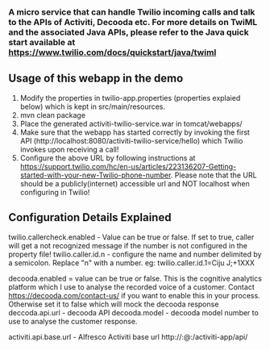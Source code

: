 ### A micro service that can handle Twilio incoming calls and talk to the APIs of Activiti, Decooda etc. For more details on TwiML and the associated Java APIs, please refer to the Java quick start available at https://www.twilio.com/docs/quickstart/java/twiml

## Usage of this webapp in the demo

1. Modify the properties in twilio-app.properties (properties explaied below) which is kept in src/main/resources.
2. mvn clean package
3. Place the generated activiti-twilio-service.war in tomcat/webapps/
4. Make sure that the webapp has started correctly by invoking the first API (http://localhost:8080/activiti-twilio-service/hello) which Twilio invokes upon receiving a call!
5. Configure the above URL by following instructions at https://support.twilio.com/hc/en-us/articles/223136207-Getting-started-with-your-new-Twilio-phone-number. Please note that the URL should be a publicly(internet) accessible url and NOT localhost when configuring in Twilio! 


## Configuration Details Explained

twilio.callercheck.enabled - Value can be true or false. If set to true, caller will get a not recognized message if the number is not configured in the property file!
twilio.caller.id.n - configure the name and number delimited by a semicolon. Replace "n" with a number. eg: twilio.caller.id.1=Ciju J;+1XXX

decooda.enabled = value can be true or false. This is the cognitive analytics platform which I use to analyse the recorded voice of a customer. Contact https://decooda.com/contact-us/ if you want to enable this in your process. Otherwise set it to false which will mock the decooda response
deccoda.api.url - decooda API
decooda.model - decooda model number to use to analyse the customer response.

activiti.api.base.url - Alfresco Activiti base url http://<user>:<pw>@<host>:<port>/activiti-app/api/

